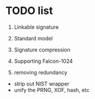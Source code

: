 TODO list 
========================

1. Linkable signature

2. Standard model

3. Signature compression

4. Supporting Falcon-1024

5. removing redundancy
* strip out NIST wrapper
* unify the PRNG, XOF, hash, etc
